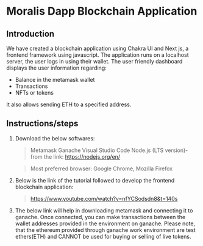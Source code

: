 # Moralis Dapp Blockchain Application
## Introduction
We have created a blockchain application using Chakra UI and Next js, a frontend framework using javascript. The application runs on a localhost server, the user logs in using their wallet. The user friendly dashboard displays the user information regarding:

* Balance in the metamask wallet
* Transactions 
* NFTs or tokens

It also allows sending ETH to a specified address.

## Instructions/steps

1. Download the below softwares:

	> Metamask
	> Ganache
	> Visual Studio Code
	> Node.js (LTS version)-from the link: 
		https://nodejs.org/en/

	> Most preferred browser: 
		Google Chrome, Mozilla Firefox

2. Below is the link of the tutorial followed to develop the frontend blockchain application:

	> https://www.youtube.com/watch?v=nfYCSodsdn8&t=140s

3. The below link will help in downloading metamask and connecting it to ganache. Once connected, you can make transactions
   between the wallet addresses provided in the environment on ganache. Please note, that the ethereum provided through 
   ganache work environment are test ethers(ETH) and CANNOT be used for buying or selling of live tokens.
